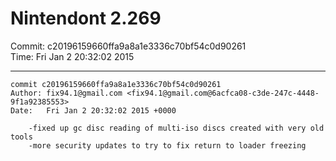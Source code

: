 # Nintendont 2.269
Commit: c20196159660ffa9a8a1e3336c70bf54c0d90261  
Time: Fri Jan 2 20:32:02 2015   

-----

```
commit c20196159660ffa9a8a1e3336c70bf54c0d90261
Author: fix94.1@gmail.com <fix94.1@gmail.com@6acfca08-c3de-247c-4448-9f1a92385553>
Date:   Fri Jan 2 20:32:02 2015 +0000

    -fixed up gc disc reading of multi-iso discs created with very old tools
    -more security updates to try to fix return to loader freezing
```

